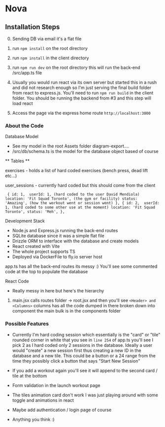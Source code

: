 # Nova

## Installation Steps

0. Sending DB via email it's a flat file

1. run `npm install` on the root directory

2. run `npm install` in the client directory

3. run `npm run dev` on the root directory this will run the back-end /src/app.ts file

4. Usually you would run react via its own server but started this in a rush and did not research enough so I'm just serving the final build folder from react to express.js. You'll need to run `npm run build` in the client folder. You should be running the backend from #3 and this step will load react

5. Access the page via the express home route `http://localhost:3000`

### About the Code

Database Model

- See my model in the root Assets folder diagram-export....
- /src/db/schema.ts is the model for the database object based of course

** Tables **

exercises - holds a list of hard coded exercises (bench press, dead lift etc...)

user_sessions - currently hard coded but this should come from the client

`
        {
            id: 1, 
            userId: 1, (hard coded to the user David Mendiola)
            location: 'Fit Squad Toronto', (the gym or facility)
            status: 'Amazing', (how the workout went or session went)
        },
        {
          id: 2, 
          userId: 1, (hard coded to some other use at the moment)
          location: 'Fit Squad Toronto',
          status: 'Meh',
        },`

Development Stack

- Node.js and Express.js running the back-end routes
- SQLite database since it was a simple flat file
- Drizzle ORM to interface with the database and create models
- React created with Vite
- The whole project supports TS
- Deployed via DockerFile to fly.io server host

app.ts has all the back-end routes its messy :) You'll see some commented code at the top to populate the database

React Code

- Really messy in here but here's the hierarchy

1. main.jsx calls routes folder -> root.jsx and then you'll see `<Header> and <Columns>` columns has all the code dumped in there broken down into component the main bulk is in the components folder

### Possible Features

- Currently I'm hard coding session which essentially is the "card" or "tile" rounded corner in white that you see in `line 254` of app.ts you'll see I pick 2 as I hard coded only 2 sessions in the database. Ideally a user would "create" a new session first thus creating a new ID in the database and a new tile. This could be a button or a 24 range from the time they possibly click a button that says "Start New Session"

- If you add a workout again you'll see it will append to the second card / tile at the bottom

- Form validation in the launch workout page

- The tiles animation card don't work I was just playing around with some toggle and animations in react

- Maybe add authentication / login page of course

- Anything you think :)
